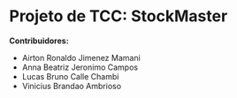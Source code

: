 # Projeto de TCC: StockMaster
**Contribuidores:**

<ul>
    <li>Airton Ronaldo Jimenez Mamani</li>
    <li>Anna Beatriz Jeronimo Campos</li>
    <li>Lucas Bruno Calle Chambi</li>
    <li>Vinicius Brandao Ambrioso</li> 
</ul>
